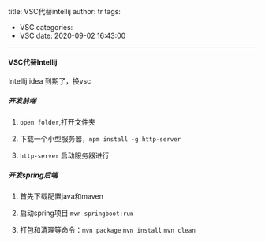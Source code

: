 title: VSC代替intellij
author: tr
tags:
  - VSC
categories:
  - VSC
date: 2020-09-02 16:43:00
---
#### VSC代替Intellij

Intellij idea 到期了，换vsc

<!--more-->

##### 开发前端

1. `open folder`,打开文件夹

2. 下载一个小型服务器，`npm install -g http-server`

3. `http-server` 启动服务器进行


##### 开发spring后端

1. 首先下载配置java和maven

2. 启动spring项目 `mvn springboot:run`

3. 打包和清理等命令：`mvn package` `mvn install` `mvn clean`